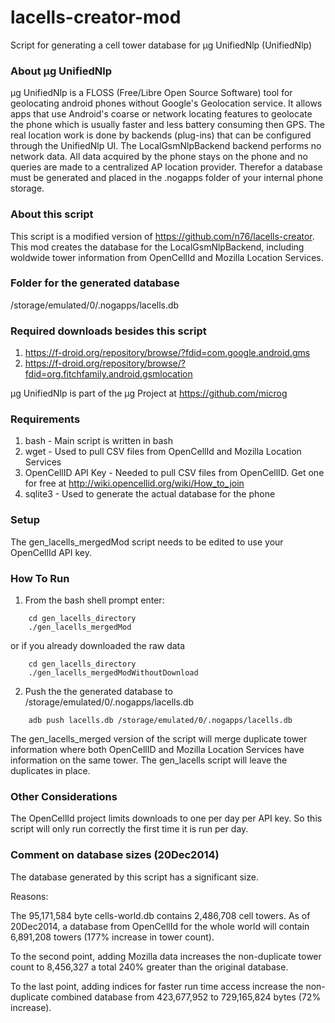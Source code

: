 lacells-creator-mod
===================

Script for generating a cell tower database for µg UnifiedNlp (UnifiedNlp)

### About µg UnifiedNlp
µg UnifiedNlp is a FLOSS (Free/Libre Open Source Software) tool for geolocating android phones without Google's Geolocation service. It allows apps that use Android's coarse or network locating features to geolocate the phone which is usually faster and less battery consuming then GPS. 
The real location work is done by backends (plug-ins) that can be configured through the UnifiedNlp UI. 
The LocalGsmNlpBackend backend performs no network data. All data acquired by the phone stays on the phone and no queries are made to a centralized AP location provider.
Therefor a database must be generated and placed in the .nogapps folder of your internal phone storage.

### About this script
This script is a modified version of https://github.com/n76/lacells-creator.  
This mod creates the database for the LocalGsmNlpBackend, including woldwide tower information from OpenCellId and Mozilla Location Services.

### Folder for the generated database
/storage/emulated/0/.nogapps/lacells.db

### Required downloads besides this script
1. https://f-droid.org/repository/browse/?fdid=com.google.android.gms
2. https://f-droid.org/repository/browse/?fdid=org.fitchfamily.android.gsmlocation

µg UnifiedNlp is part of the μg Project at https://github.com/microg 

### Requirements

1. bash - Main script is written in bash
2. wget - Used to pull CSV files from OpenCellId and Mozilla Location Services
3. OpenCellID API Key - Needed to pull CSV files from OpenCellID. Get one for free at http://wiki.opencellid.org/wiki/How_to_join
4. sqlite3 - Used to generate the actual database for the phone

### Setup
The gen_lacells_mergedMod script needs to be edited to use your OpenCellId API key.

### How To Run
1. From the bash shell prompt enter:

```
	cd gen_lacells_directory
	./gen_lacells_mergedMod
```
or if you already downloaded the raw data

```
	cd gen_lacells_directory
	./gen_lacells_mergedModWithoutDownload
```
2. Push the the generated database to /storage/emulated/0/.nogapps/lacells.db
```
	adb push lacells.db /storage/emulated/0/.nogapps/lacells.db
```

The gen_lacells_merged version of the script will merge duplicate tower information where both OpenCellID and Mozilla Location Services have information on the same tower. The gen_lacells script will leave the duplicates in place.

### Other Considerations

The OpenCellId project limits downloads to one per day per API key. So this script will only run correctly the first time it is run per day.

### Comment on database sizes (20Dec2014)
The database generated by this script has a significant size.

Reasons:

The 95,171,584 byte cells-world.db contains 2,486,708 cell towers. As of 20Dec2014, a database from OpenCellId for the whole world will contain 6,891,208 towers (177% increase in tower count).

To the second point, adding Mozilla data increases the non-duplicate tower count to 8,456,327 a total 240% greater than the original database.

To the last point, adding indices for faster run time access increase the non-duplicate combined database from 423,677,952 to 729,165,824 bytes (72% increase).

